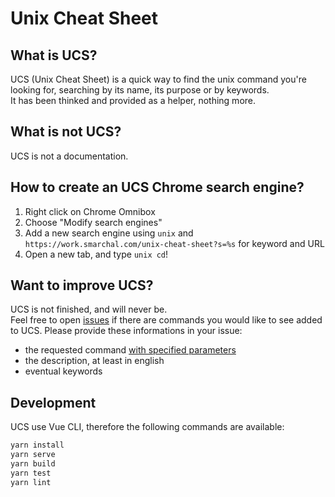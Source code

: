 Unix Cheat Sheet
================

What is UCS?
------------
UCS (Unix Cheat Sheet) is a quick way to find the unix command you're looking for, searching by its name, its purpose or by keywords.  
It has been thinked and provided as a helper, nothing more.

What is not UCS?
----------------
UCS is not a documentation.

How to create an UCS Chrome search engine?
------------------------------------------
1. Right click on Chrome Omnibox
2. Choose "Modify search engines"
3. Add a new search engine using `unix` and `https://work.smarchal.com/unix-cheat-sheet?s=%s` for keyword and URL
4. Open a new tab, and type `unix cd`!

Want to improve UCS?
--------------------
UCS is not finished, and will never be.  
Feel free to open [issues](https://github.com/zessx/unix-cheat-sheet/issues) if there are commands you would like to see added to UCS. Please provide these informations in your issue:

- the requested command [with specified parameters](#what-is-not-ucs)
- the description, at least in english
- eventual keywords

Development
--------------------
UCS use Vue CLI, therefore the following commands are available:  
```sh
yarn install
yarn serve
yarn build
yarn test
yarn lint
```
